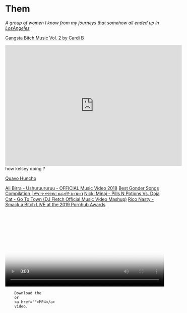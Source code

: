 # Them
<cite> A group of women I know from my journeys that somehow all ended up in [LosAngeles](https://lacity.gov/) </cite>

[Gangsta Bitch Music Vol. 2 by Cardi B](https://archive.org/details/cardi-b-gangsta-bitch-music-vol-2)
<iframe src="https://archive.org/embed/arcade_pacmania" width="560" height="384" frameborder="0" webkitallowfullscreen="true" mozallowfullscreen="true" allowfullscreen></iframe> how kelsey doing ?

[Quavo Huncho](https://archive.org/details/cd_quavo-huncho_quavo-21-savage-cardi-b-davido-drake-kid-c)

[Ali Birra - Ushuruururuu - OFFICIAL Music Video 2018](https://www.youtube.com/watch?v=5r0JjR2C5v4)
[Best Gonder Songs Compilation | ምርጥ የጎንደር ዘፈኖች ስብስብ](https://youtu.be/CAPJmS9T8Sg?si=KqTqY-kE1sKTleEo&t=179)
[Nicki Minaj - Pills N Potions Vs. Doja Cat - Go To Town (DJ Fletch Official Music Video Mashup)](https://www.youtube.com/watch?v=jQpGUTuZLrw)
[Rico Nasty - Smack a Bitch LIVE at the 2019 Pornhub Awards](https://archive.org/details/191018-1644-1080-p-4000-k-255662912)
<video controls width="100%" height="auto" poster="https://media4.giphy.com/media/v1.Y2lkPTc5MGI3NjExZTVvczloMjUwa2d0b2YwYjM5c21pcGZtYm1tZmpzd3JndzZ0cjdzcyZlcD12MV9pbnRlcm5hbF9naWZfYnlfaWQmY3Q9Zw/RlkPRjL2XKODC1LQ31/giphy.webp">

<source src="https://archive.org/download/191018-1644-1080-p-4000-k-255662912/191018_1644_1080P_4000K_255662912.mp4" type="video/mp4" />    
<source src="https://archive.org/download/191018-1644-1080-p-4000-k-255662912/191018_1644_1080P_4000K_255662912.mp4" type="video/mp4" />
      
        Download the
        or
        <a href="">MP4</a>
        video.
</video>